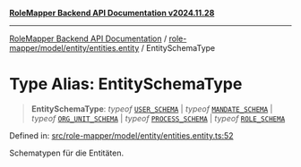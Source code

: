 [**RoleMapper Backend API Documentation v2024.11.28**](../../../../../README.md)

***

[RoleMapper Backend API Documentation](../../../../../modules.md) / [role-mapper/model/entity/entities.entity](../README.md) / EntitySchemaType

# Type Alias: EntitySchemaType

> **EntitySchemaType**: *typeof* [`USER_SCHEMA`](../../user.entity/variables/USER_SCHEMA.md) \| *typeof* [`MANDATE_SCHEMA`](../../mandates.entity/variables/MANDATE_SCHEMA.md) \| *typeof* [`ORG_UNIT_SCHEMA`](../../org-unit.entity/variables/ORG_UNIT_SCHEMA.md) \| *typeof* [`PROCESS_SCHEMA`](../../process.entity/variables/PROCESS_SCHEMA.md) \| *typeof* [`ROLE_SCHEMA`](../../roles.entity/variables/ROLE_SCHEMA.md)

Defined in: [src/role-mapper/model/entity/entities.entity.ts:52](https://github.com/FlowCraft-AG/RoleMapper/blob/8da0bd78326e48681af59eedcf5fc8f5e650849b/backend/src/role-mapper/model/entity/entities.entity.ts#L52)

Schematypen für die Entitäten.
